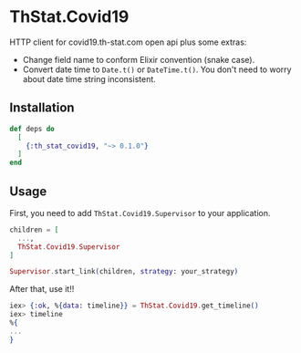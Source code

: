 # ThStat.Covid19

HTTP client for covid19.th-stat.com open api plus some extras:

* Change field name to conform Elixir convention (snake case).
* Convert date time to `Date.t()` or `DateTime.t()`. You don't need to worry about
  date time string inconsistent.

## Installation

```elixir
def deps do
  [
    {:th_stat_covid19, "~> 0.1.0"}
  ]
end
```

## Usage

First, you need to add `ThStat.Covid19.Supervisor` to your application.

```elixir
children = [
  ...,
  ThStat.Covid19.Supervisor
]

Supervisor.start_link(children, strategy: your_strategy)
```

After that, use it!!

```elixir
iex> {:ok, %{data: timeline}} = ThStat.Covid19.get_timeline()
iex> timeline
%{
...
}
```

